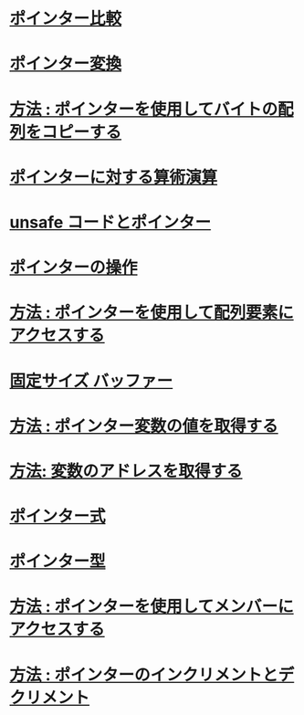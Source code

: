 # [ポインター比較](pointer-comparison.md)
# [ポインター変換](pointer-conversions.md)
# [方法 : ポインターを使用してバイトの配列をコピーする](how-to-use-pointers-to-copy-an-array-of-bytes.md)
# [ポインターに対する算術演算](arithmetic-operations-on-pointers.md)
# [unsafe コードとポインター](index.md)
# [ポインターの操作](manipulating-pointers.md)
# [方法 : ポインターを使用して配列要素にアクセスする](how-to-access-an-array-element-with-a-pointer.md)
# [固定サイズ バッファー](fixed-size-buffers.md)
# [方法 : ポインター変数の値を取得する](how-to-obtain-the-value-of-a-pointer-variable.md)
# [方法: 変数のアドレスを取得する](how-to-obtain-the-address-of-a-variable.md)
# [ポインター式](pointer-expressions.md)
# [ポインター型](pointer-types.md)
# [方法 : ポインターを使用してメンバーにアクセスする](how-to-access-a-member-with-a-pointer.md)
# [方法 : ポインターのインクリメントとデクリメント](how-to-increment-and-decrement-pointers.md)
